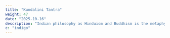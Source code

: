 ```yaml
---
title: "Kundalini Tantra"
weight: 47
date: "2025-10-16"
description: "Indian philosophy as Hinduism and Buddhism is the metaphysical foundation of Superphysics"
c: "indigo"
---
```


